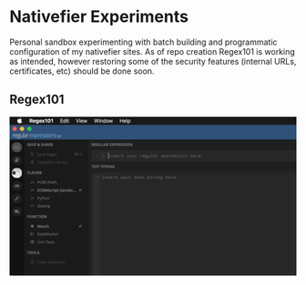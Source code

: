 # Nativefier Experiments

Personal sandbox experimenting with batch building and programmatic configuration of my nativefier sites. As of repo creation Regex101 is working as intended, however restoring some of the security features (internal URLs, certificates, etc) should be done soon.

## Regex101

![regex101-preview](./media/regex101-darwin-01.png)

